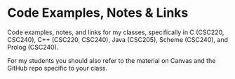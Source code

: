 # Code Examples, Notes & Links
Code examples, notes, and links for my classes, specifically in C (CSC220, CSC240), C++ (CSC220, CSC240), Java (CSC205), Scheme (CSC240), and Prolog (CSC240).  

For my students you should also refer to the material on Canvas and the GitHub repo specific to your class.
